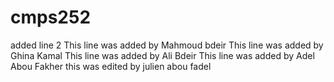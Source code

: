 # cmps252
added line 2
This line was added by Mahmoud bdeir
This line was added by Ghina Kamal
This line was added by Ali Bdeir
This line was added by Adel Abou Fakher
this was edited by julien abou fadel
